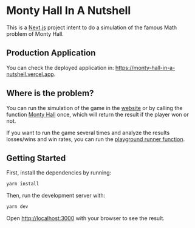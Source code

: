 # Monty Hall In A Nutshell

This is a [Next.js](https://nextjs.org/) project intent to do a simulation of the famous Math problem of Monty Hall.


## Production Application

You can check the deployed application in: https://monty-hall-in-a-nutshell.vercel.app.


## Where is the problem?

You can run the simulation of the game in the [website](https://monty-hall-in-a-nutshell.vercel.app) or by calling the function [Monty Hall](./src/montyHall.ts) once, which will return the result if the player won or not.

If you want to run the game several times and analyze the results losses/wins and win rates, you can run the [playground runner function](./src/playgroundRunner.ts).

## Getting Started

First, install the dependencies by running:
```bash
yarn install
```

Then, run the development server with:

```bash
yarn dev
```

Open [http://localhost:3000](http://localhost:3000) with your browser to see the result.
